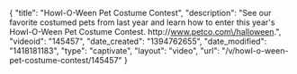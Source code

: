 {
    "title": "Howl-O-Ween Pet Costume Contest",
    "description": "See our favorite costumed pets from last year and learn how to enter this year's Howl-O-Ween Pet Costume Contest. http:\/\/www.petco.com\/halloween.",
    "videoid": "145457",
    "date_created": "1394762655",
    "date_modified": "1418181183",
    "type": "captivate",
    "layout": "video",
    "url": "\/v\/howl-o-ween-pet-costume-contest\/145457"
}